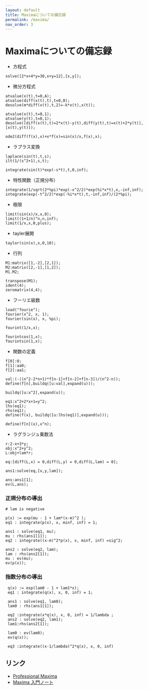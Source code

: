 ```yaml
---
layout: default
title: Maximaについての備忘録
permalink: /maxima/
nav_order: 3
---
```


# Maximaについての備忘録

- 方程式
```
solve([2*x+4*y=30,x+y=12],[x,y]);
```

- 微分方程式
```
atvalue(x(t),t=0,A);
atvalue(diff(x(t),t),t=0,0); 
desolve(m*diff(x(t),t,2)=-k*x(t),x(t));
 
atvalue(x(t),t=0,1);
atvalue(y(t),t=0,1);
desolve([diff(x(t),t)=2*x(t)-y(t),diff(y(t),t)=x(t)+2*y(t)],[x(t),y(t)]);

ode2(diff(f(x),x)+x*f(x)=sin(x)/x,f(x),x);
```

- ラプラス変換
```
laplace(sin(t),t,s);
ilt(1/(s^2+1),s,t);
 
integrate(sin(t)*exp(-s*t),t,0,inf);
```

- 特性関数（正規分布）
```
integrate(1/sqrt(2*%pi)*exp(-x^2/2)*exp(%i*x*t),x,-inf,inf);
integrate(exp(-t^2/2)*exp(-%i*x*t),t,-inf,inf)/(2*%pi);
```

- 極限
```
limit(sin(x)/x,x,0);
limit((1+1/n)^n,n,inf);
limit(1/x,x,0,plus);
```

- tayler展開
```
taylor(sin(x),x,0,10);
```

- 行列
```
M1:matrix([1,-2],[2,1]);
M2:matrix([2,-1],[1,2]);
M1.M2;
 
transpose(M1); 
ident(4);
zeromatrix(4,4);
```

- フーリエ級数
```
load("fourie");
fourier(x^2, x, 1);
fourier(sin(x), x, %pi);

fourint(1/x,x);

fourintcos(1,x);
fourintsin(1,x);
```

- 関数の定義
```
f[0]:0;
f[1]:aa0;
f[2]:aa1;
 
val:(-((n^2-2*n+1)*f[n-1]+f[n-2]+f[n-3])/(n^2-n));
define(f[n],buildq([u:val],expand(u)));

buildq([u:x^2],expand(u));

eq1:x^2+2*x+1=y^2;
lhs(eq1);
rhs(eq1);
define(f(x), buildq([u:lhs(eq1)],expand(u)));

define(f[n](x),x^n);
```

- ラグランジュ乗数法
```
r:2-x+3*y;
obj:x^2+y^2;
L:obj+lam*r;
 
eq:[diff(L,x) = 0,diff(L,y) = 0,diff(L,lam) = 0];
 
ans1:solve(eq,[x,y,lam]);
 
ans:ans1[1];
ev(L,ans);
```

### 正規分布の導出
```
# lam is negative 

p(x) := exp(mu - 1 + lam*(x-m)^2 );
eq1 : integrate(p(x), x, minf, inf) = 1;

ans1 : solve(eq1, mu);
mu : rhs(ans1[1]);
eq2 : integrate((x-m)^2*p(x), x, minf, inf) =sig^2;
 
ans2 : solve(eq2, lam);
lam : rhs(ans2[1]);
mu : ev(mu);
ev(p(x));
```

### 指数分布の導出
```
 q(x) := exp(lam0 - 1 + lam1*x);
 eq1 : integrate(q(x), x, 0, inf) = 1;
 
 ans1 : solve(eq1, lam0);
 lam0 : rhs(ans1[1]);
 
 eq2 :integrate(x*q(x), x, 0, inf) = 1/lambda ;
 ans2 : solve(eq2, lam1);
 lam1:rhs(ans2[1]);
 
 lam0 : ev(lam0);
 ev(q(x));
 
 eq3 :integrate((x-1/lambda)^2*q(x), x, 0, inf)
```

## リンク
- [Professional Maxima](http://t-ikeda.akira.ne.jp/enter/science/math/maxima/doc/pro-maxima-20080303.pdf)
- [Maxima 入門ノート](http://fe.math.kobe-u.ac.jp/MathLibre-doc/maxima-note.pdf)
